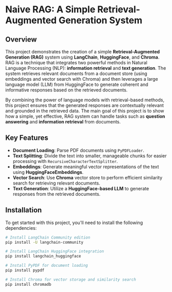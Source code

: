 # Naive RAG: A Simple Retrieval-Augmented Generation System

## Overview

This project demonstrates the creation of a simple **Retrieval-Augmented Generation (RAG)** system using **LangChain**, **HuggingFace**, and **Chroma**. RAG is a technique that integrates two powerful methods in Natural Language Processing (NLP): **information retrieval** and **text generation**. The system retrieves relevant documents from a document store (using embeddings and vector search with Chroma) and then leverages a large language model (LLM) from HuggingFace to generate coherent and informative responses based on the retrieved documents.

By combining the power of language models with retrieval-based methods, this project ensures that the generated responses are contextually relevant and grounded in the retrieved data. The main goal of this project is to show how a simple, yet effective, RAG system can handle tasks such as **question answering** and **information retrieval** from documents.

## Key Features

- **Document Loading**: Parse PDF documents using `PyPDFLoader`.
- **Text Splitting**: Divide the text into smaller, manageable chunks for easier processing with `RecursiveCharacterTextSplitter`.
- **Embeddings**: Generate meaningful vector representations of the text using **HuggingFaceEmbeddings**.
- **Vector Search**: Use **Chroma** vector store to perform efficient similarity search for retrieving relevant documents.
- **Text Generation**: Utilize a **HuggingFace-based LLM** to generate responses from the retrieved documents.

## Installation

To get started with this project, you'll need to install the following dependencies:

```bash
# Install LangChain Community edition
pip install -U langchain-community

# Install LangChain HuggingFace integration
pip install langchain_huggingface

# Install PyPDF for document loading
pip install pypdf

# Install Chroma for vector storage and similarity search
pip install chromadb
